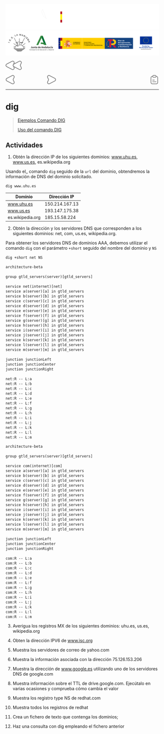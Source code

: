 ![](/.resGen/_bannerD.png#gh-dark-mode-only)
![](/.resGen/_bannerL.png#gh-light-mode-only)

<a href="/Tema2/readme.md"><img src="/.resGen/_back.svg" width="52.5"></a>

<a href="3.md"><img src="/.resGen/_arrow_r.svg" width="30"></a>
&emsp;&emsp;&emsp;&emsp;&emsp;&emsp;&emsp;
<a href="5.md"><img src="/.resGen/_arrow.svg" width="30"></a>
<a href="4.1.md"><img src="/.resGen/_notes.svg" width="30" align="right"></a>

---

# dig

> [Ejemplos Comando DIG](http://www.thegeekstuff.com/2012/02/dig-command-examples/)
> 
> [Uso del comando DIG](http://www.2daygeek.com/dig-command-examples-to-check-dns-records/#)

## Actividades

1. Obtén la dirección IP de los siguientes dominios: www.uhu.es, www.us.es, es.wikipedia.org

Usando el_ comando `dig` seguido de la `url` del dominio, obtendremos la información de DNS del dominio solicitado.

```bash
dig www.uhu.es
```

| Domínio | Dirección IP |
| --- | --- |
| www.uhu.es | 150.214.167.13 |
| www.us.es | 193.147.175.38 |
| es.wikipedia.org | 185.15.58.224 |

2. Obtén la dirección y los servidores DNS que corresponden a los siguientes dominios:  net, com, us.es, wikipedia.org.

Para obtener los servidores DNS de dominios AAA, debemos utilizar el comando `dig` con el parámetro `+short` seguido del nombre del dominio y `NS`

```cmd
dig +short net NS
```
```mermaid
architecture-beta

group gtld_servers(server)[gtld_servers]

service net(internet)[net]
service a(server)[a] in gtld_servers
service b(server)[b] in gtld_servers
service c(server)[c] in gtld_servers
service d(server)[d] in gtld_servers
service e(server)[e] in gtld_servers
service f(server)[f] in gtld_servers
service g(server)[g] in gtld_servers
service h(server)[h] in gtld_servers
service i(server)[i] in gtld_servers
service j(server)[j] in gtld_servers
service k(server)[k] in gtld_servers
service l(server)[l] in gtld_servers
service m(server)[m] in gtld_servers

junction junctionLeft
junction junctionCenter
junction junctionRight

net:R -- L:a
net:R -- L:b
net:R -- L:c
net:R -- L:d
net:R -- L:e
net:R -- L:f
net:R -- L:g
net:R -- L:h
net:R -- L:i
net:R -- L:j
net:R -- L:k
net:R -- L:l
net:R -- L:m
```
```mermaid
architecture-beta

group gtld_servers(server)[gtld_servers]

service com(internet)[com]
service a(server)[a] in gtld_servers
service b(server)[b] in gtld_servers
service c(server)[c] in gtld_servers
service d(server)[d] in gtld_servers
service e(server)[e] in gtld_servers
service f(server)[f] in gtld_servers
service g(server)[g] in gtld_servers
service h(server)[h] in gtld_servers
service i(server)[i] in gtld_servers
service j(server)[j] in gtld_servers
service k(server)[k] in gtld_servers
service l(server)[l] in gtld_servers
service m(server)[m] in gtld_servers

junction junctionLeft
junction junctionCenter
junction junctionRight

com:R -- L:a
com:R -- L:b
com:R -- L:c
com:R -- L:d
com:R -- L:e
com:R -- L:f
com:R -- L:g
com:R -- L:h
com:R -- L:i
com:R -- L:j
com:R -- L:k
com:R -- L:l
com:R -- L:m
```

3. Averigua los registros MX de los siguientes dominios:  uhu.es, us.es, wikipedia.org


4. Obten la dirección IPV6 de www.isc.org


5. Muestra los servidores de correo de yahoo.com


6. Muestra la información asociada con la dirección 75.126.153.206


7. Muestra la dirección de www.google.es utilizando uno de los servidores DNS de google.com


8. Muestra información sobre el TTL de drive.google.com. Ejecútalo en varias ocasiones y comprueba cómo cambia el valor


9. Muestra los registro type NS de redhat.com


10. Muestra todos los registros de redhat


11. Crea un fichero de texto que contenga los dominios;

12. Haz una consulta con dig empleando el fichero anterior

